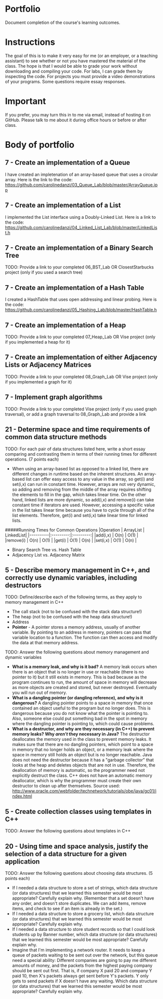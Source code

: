 Portfolio
=========
Document completion of the course's learning outcomes.

Instructions
====
The goal of this is to make it very easy for me (or an employer, or a teaching assistant) to see whether or not you have mastered the material of the class. The hope is that I would be able to grade your work without downloading and compiling your code. For labs, I can grade them by inspecting the code. For projects you must provide a video demonstrations of your programs. Some questions require essay responses.

Important
=========
If you prefer, you may turn this in to me via email, instead of hosting it on GitHub. Please talk to me about it during office hours or before or after class.

Body of portfolio
====

7 - Create an implementation of a Queue
----
I have created an impletenation of an array-based queue that uses a circular array. Here is the link to the code: https://github.com/carolinedanzi/03_Queue_Lab/blob/master/ArrayQueue.ipp

7 - Create an implementation of a List
----
I implemented the List interface using a Doubly-Linked List. Here is a link to the code: https://github.com/carolinedanzi/04_Linked_List_Lab/blob/master/LinkedList.h

7 - Create an implementation of a Binary Search Tree
----
TODO: Provide a link to your completed 06_BST_Lab OR ClosestStarbucks project (only if you used a search tree)

7 - Create an implementation of a Hash Table
----
I created a HashTable that uses open addressing and linear probing. Here is the code: https://github.com/carolinedanzi/05_Hashing_Lab/blob/master/HashTable.h

7 - Create an implementation of a Heap
----
TODO: Provide a link to your completed 07_Heap_Lab OR Vise project (only if you implemented a heap for it)

7 - Create an implementation of either Adjacency Lists or Adjacency Matrices
----
TODO: Provide a link to your completed 08_Graph_Lab OR Vise project (only if you implemented a graph for it)

7 - Implement graph algorithms
----
TODO: Provide a link to your completed Vise project (only if you used graph traversal), or add a graph traversal to 08_Graph_Lab and provide a link

21 - Determine space and time requirements of common data structure methods
-----
TODO: For each pair of data structures listed here, write a short essay comparing and contrasting them in terms of their running times for different operations. (7 points each)

* When using an array-based list as opposed to a linked list, there are different changes in runtime based on the inherent structures. An array-based list can offer easy access to any value in the array, so get(i) and set(i,x) can run in constant time. However, arrays are not very dynamic, so adding and removing from the middle of the array requires shifting the elements to fill in the gap, which takes linear time.  On the other hand, linked lists are more dynamic, so add(i,x) and remove(i) can take constant time if iterators are used.  However, accessing a specific value in the list takes linear time because you have to cycle through all of the list elements.  Therefore, get(i) and set(i,x) take linear time for linked lists. 

#####Running Times for Common Operations
|Operation | ArrayList | LinkedList|
|----------|:---------:|:---------:|
|add(i,x)  |    O(n)   |    O(1)   |
|remove(i) |    O(n)   |    O(1)   |
|get(i)    |    O(1)   |    O(n)   |
|set(i,x)  |    O(1)   |    O(n)   |

* Binary Search Tree vs. Hash Table
* Adjacency List vs. Adjacency Matrix

5 - Describe memory management in C++, and correctly use dynamic variables, including destructors
----
TODO: Define/describe each of the following terms, as they apply to memory management in C++

* The call stack (not to be confused with the stack data structure!)
* The heap (not to be confused with the heap data structure!)
* Address
* **Pointer** - A pointer stores a memory address, usually of another variable. By pointing to an address in memory, pointers can pass that variable location to a function. The function can then access and modify the data at that memory address.

TODO: Answer the following questions about memory management and dynamic variables

* **What is a memory leak, and why is it bad?**
A memory leak occurs when there is an object that is no longer in use or reachable (there is no pointer to it) but it still exists in memory.  This is bad because as the program continues to run, the amount of space in memory will decrease as more objects are created and stored, but never destroyed.  Eventually you will run out of memory.
* **What is a dangling pointer (or dangling reference), and why is it dangerous?**
A dangling pointer points to a space in memory that once contained an object useful to the program but no longer does.  This is dangerous because you do not know what the pointer is pointing to.  Also, someone else could put something bad in the spot in memory where the dangling pointer is pointing to, which could cause problems.
* **What is a destructor, and why are they necessary (in C++) to prevent memory leaks? Why *aren't* they necessary in Java?**
The destructor deallocates the memory used in the class to prevent memory leaks. It makes sure that there are no dangling pointers, which point to a space in memory that no longer holds an object, or a memory leak where the space in memory still holds an object but is no longer reachable. Java does not need the destructor because it has a "garbage collector" that looks at the heap and deletes objects that are not in use. Therefore, the deallocation of memory is automatic, so the programmer need not explicitly destruct the class. C++ does not have an automatic memory deallocator, which is why the programmer must create their own destructor to clean up after themselves.  Source used: http://www.oracle.com/webfolder/technetwork/tutorials/obe/java/gc01/index.html

5 - Create collection classes using templates in C++
----
TODO: Answer the following questions about templates in C++


20 - Using time and space analysis, justify the selection of a data structure for a given application
----
TODO: Answer the following questions about choosing data structures. (5 points each)

* If I needed a data structure to store a set of strings, which data structure (or data structures) that we learned this semester would be most appropriate? Carefully explain why. (Remember that a set doesn't have any order, and doesn't store duplicates. We can add items, remove items, and check to see if an item is already in the set.)
* If I needed a data structure to store a grocery list, which data structure (or data structures) that we learned this semester would be most appropriate? Carefully explain why.
* If I needed a data structure to store student records so that I could look students up by Banner number, which data structure (or data structures) that we learned this semester would be most appropriate? Carefully explain why.
* Imagine that I'm implementing a network router. It needs to keep a queue of packets waiting to be sent out over the network, but this queue need a special ability: Different companies are going to pay me different amounts of money, and the packets from the highest paying company should be sent out first. That is, if company X paid 20 and company Y paid 10, then X's packets always get sent before Y's packets. Y only gets to send packets if X doesn't have any waiting. Which data structure (or data structures) that we learned this semester would be most appropriate? Carefully explain why.
